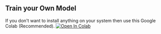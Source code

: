 ## Train your Own Model
If you don't want to install anything on your system then use this Google Colab (Recommended).
<a target="_blank" href="https://github.com/KasunThushara/yoloV5n_RPI/blob/main/yolov5_reTerminal%20(1).ipynb">
  <img src="https://colab.research.google.com/assets/colab-badge.svg" alt="Open In Colab"/>
</a>
